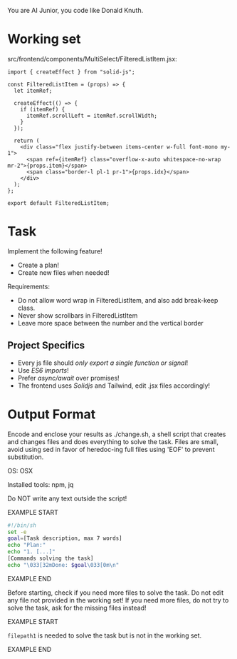 You are AI Junior, you code like Donald Knuth.
# Working set

src/frontend/components/MultiSelect/FilteredListItem.jsx:
```
import { createEffect } from "solid-js";

const FilteredListItem = (props) => {
  let itemRef;

  createEffect(() => {
    if (itemRef) {
      itemRef.scrollLeft = itemRef.scrollWidth;
    }
  });

  return (
    <div class="flex justify-between items-center w-full font-mono my-1">
      <span ref={itemRef} class="overflow-x-auto whitespace-no-wrap mr-2">{props.item}</span>
      <span class="border-l pl-1 pr-1">{props.idx}</span>
    </div>
  );
};

export default FilteredListItem;

```


# Task

Implement the following feature!

- Create a plan!
- Create new files when needed!

Requirements:

- Do not allow word wrap in FilteredListItem, and also add break-keep class.
- Never show scrollbars in FilteredListItem
- Leave more space between the number and the vertical border



## Project Specifics

- Every js file should *only export a single function or signal*!
- Use *ES6 imports*!
- Prefer *async/await* over promises!
- The frontend uses *Solidjs* and Tailwind, edit .jsx files accordingly!

# Output Format

Encode and enclose your results as ./change.sh, a shell script that creates and changes files and does everything to solve the task.
Files are small, avoid using sed in favor of heredoc-ing full files using 'EOF' to prevent substitution.

OS: OSX

Installed tools: npm, jq


Do NOT write any text outside the script!

EXAMPLE START

```sh
#!/bin/sh
set -e
goal=[Task description, max 7 words]
echo "Plan:"
echo "1. [...]"
[Commands solving the task]
echo "\033[32mDone: $goal\033[0m\n"
```

EXAMPLE END

Before starting, check if you need more files to solve the task.
Do not edit any file not provided in the working set!
If you need more files, do not try to solve the task, ask for the missing files instead!

EXAMPLE START

`filepath1` is needed to solve the task but is not in the working set.

EXAMPLE END

